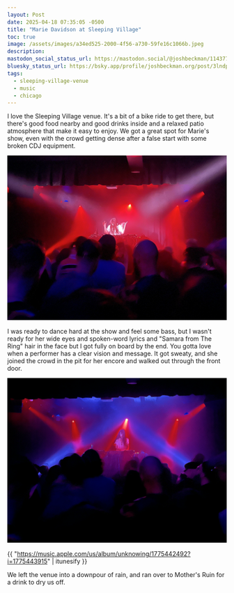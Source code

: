 ```yaml
---
layout: Post
date: 2025-04-18 07:35:05 -0500
title: "Marie Davidson at Sleeping Village"
toc: true
image: /assets/images/a34ed525-2000-4f56-a730-59fe16c1066b.jpeg
description: 
mastodon_social_status_url: https://mastodon.social/@joshbeckman/114377167452391508
bluesky_status_url: https://bsky.app/profile/joshbeckman.org/post/3lndpe4osgw2l
tags:
  - sleeping-village-venue
  - music
  - chicago
---
```



I love the Sleeping Village venue. It's a bit of a bike ride to get there, but there's good food nearby and good drinks inside and a relaxed patio atmosphere that make it easy to enjoy. We got a great spot for Marie's show, even with the crowd getting dense after a false start with some broken CDJ equipment.

![Marie Davidson DJing](/assets/images/a34ed525-2000-4f56-a730-59fe16c1066b.jpeg)

I was ready to dance hard at the show and feel some bass, but I wasn't ready for her wide eyes and spoken-word lyrics and "Samara from The Ring" hair in the face but I got fully on board by the end. You gotta love when a performer has a clear vision and message. It got sweaty, and she joined the crowd in the pit for her encore and walked out through the front door. 

![Marie Davidson DJing](/assets/images/ad7dd8a7-c790-45f5-afc1-40dc5f04a8f8.jpeg)

{{ "https://music.apple.com/us/album/unknowing/1775442492?i=1775443915" | itunesify }}

We left the venue into a downpour of rain, and ran over to Mother's Ruin for a drink to dry us off.
